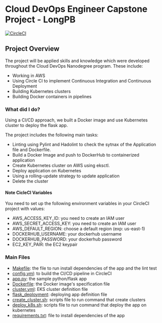 # Cloud DevOps Engineer Capstone Project - LongPB

[![CircleCI](https://dl.circleci.com/status-badge/img/gh/longpb91/udacity_aws_devops_capstone/tree/master.svg?style=svg)](https://dl.circleci.com/status-badge/redirect/gh/longpb91/udacity_aws_devops_capstone/tree/master)


## Project Overview

The project will be applied skills and knowledge which were developed throughout the Cloud DevOps Nanodegree program. These include:

* Working in AWS
* Using Circle CI to implement Continuous Integration and Continuous Deployment
* Building Kubernetes clusters
* Building Docker containers in pipelines

### What did I do?

Using a CI/CD approach, we built a Docker image and use Kubernetes cluster to deploy the flask app.

The project includes the following main tasks:
- Linting using Pylint and Hadolint to check the sytnax of the Application file and Dockerfile.
- Build a Docker Image and push to DockerHub to containerized application
- Create Kubernetes cluster on AWS using eksctl.
- Deploy application on Kubernetes
- Using a rolling-update strategy to update application
- Delete the cluster

#### Note CicleCI Variables

You need to set up the following environment variables in your CircleCI project with values:

* AWS_ACCESS_KEY_ID: you need to create an IAM user
* AWS_SECRET_ACCESS_KEY: you need to create an IAM user
* AWS_DEFAULT_REGION: choose a default region (exp: us-east-1)
* DOCKERHUB_USERNAME: your dockerhub username
* DOCKERHUB_PASSWORD: your dockerhub password
* EC2_KEY_PAIR: the EC2 keypair
  
### Main Files

* [Makefile](./Makefile): the file to run install dependencies of the app and the lint test
* [config.yml](.circleci/config.yml): to build the CI/CD pipeline in CircleCI
* [app.py](./app.py): the sample python/flask app
* [Dockerfile](./Dockerfile): the Docker image's specification file
* [cluster.yml](./eks_cluster.yml): EKS cluster definition file
* [flask_deployment](./flask_deployment): deploying app definition file
* [create_cluster.sh](./create_cluster.sh): scripts file to run command that create clusters
* [deploy_k8s.sh](./deploy_k8s.sh): scripts file to run command that deploy the app on kubernetes
* [requirements.txt](./requirements.txt): file to install dependencies of the app